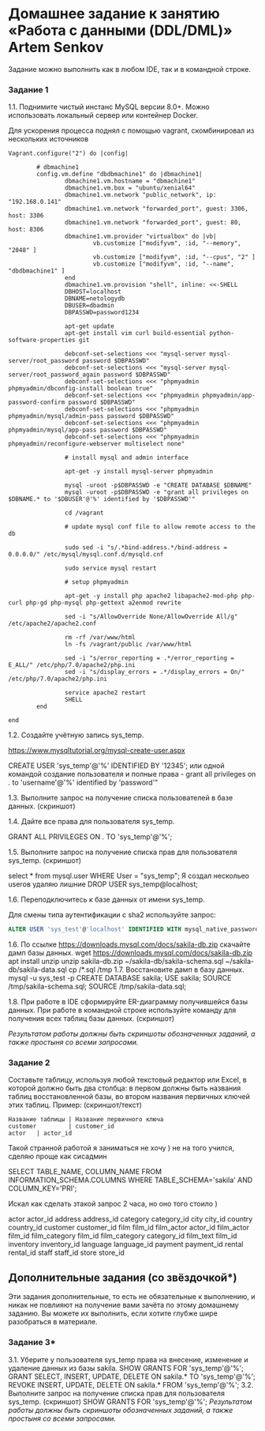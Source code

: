 # Домашнее задание к занятию «Работа с данными (DDL/DML)» Artem Senkov

Задание можно выполнить как в любом IDE, так и в командной строке.

### Задание 1
1.1. Поднимите чистый инстанс MySQL версии 8.0+. Можно использовать локальный сервер или контейнер Docker.

Для ускорения процесса поднял с помощью vagrant, скомбинировал из нескольких источников
```
Vagrant.configure("2") do |config|

        # dbmachine1
        config.vm.define "dbdbmachine1" do |dbmachine1|
                dbmachine1.vm.hostname = "dbmachine1"
                dbmachine1.vm.box = "ubuntu/xenial64"
                dbmachine1.vm.network "public_network", ip: "192.168.0.141"
				dbmachine1.vm.network "forwarded_port", guest: 3306, host: 3306
				dbmachine1.vm.network "forwarded_port", guest: 80, host: 8306
                dbmachine1.vm.provider "virtualbox" do |vb|
                        vb.customize ["modifyvm", :id, "--memory", "2048" ]
                        vb.customize ["modifyvm", :id, "--cpus", "2" ]
                        vb.customize ["modifyvm", :id, "--name", "dbdbmachine1" ]
                end
                dbmachine1.vm.provision "shell", inline: <<-SHELL
                DBHOST=localhost
                DBNAME=netologydb
                DBUSER=dbadmin
                DBPASSWD=password1234

                apt-get update
                apt-get install vim curl build-essential python-software-properties git

                debconf-set-selections <<< "mysql-server mysql-server/root_password password $DBPASSWD"
                debconf-set-selections <<< "mysql-server mysql-server/root_password_again password $DBPASSWD"
                debconf-set-selections <<< "phpmyadmin phpmyadmin/dbconfig-install boolean true"
                debconf-set-selections <<< "phpmyadmin phpmyadmin/app-password-confirm password $DBPASSWD"
                debconf-set-selections <<< "phpmyadmin phpmyadmin/mysql/admin-pass password $DBPASSWD"
                debconf-set-selections <<< "phpmyadmin phpmyadmin/mysql/app-pass password $DBPASSWD"
                debconf-set-selections <<< "phpmyadmin phpmyadmin/reconfigure-webserver multiselect none"

                # install mysql and admin interface

                apt-get -y install mysql-server phpmyadmin

                mysql -uroot -p$DBPASSWD -e "CREATE DATABASE $DBNAME"
                mysql -uroot -p$DBPASSWD -e "grant all privileges on $DBNAME.* to '$DBUSER'@'%' identified by '$DBPASSWD'"

                cd /vagrant

                # update mysql conf file to allow remote access to the db

                sudo sed -i "s/.*bind-address.*/bind-address = 0.0.0.0/" /etc/mysql/mysql.conf.d/mysqld.cnf

                sudo service mysql restart

                # setup phpmyadmin

                apt-get -y install php apache2 libapache2-mod-php php-curl php-gd php-mysql php-gettext a2enmod rewrite

                sed -i "s/AllowOverride None/AllowOverride All/g" /etc/apache2/apache2.conf

                rm -rf /var/www/html
                ln -fs /vagrant/public /var/www/html

                sed -i "s/error_reporting = .*/error_reporting = E_ALL/" /etc/php/7.0/apache2/php.ini
                sed -i "s/display_errors = .*/display_errors = On/" /etc/php/7.0/apache2/php.ini

                service apache2 restart 
                SHELL
        end

end
```

1.2. Создайте учётную запись sys_temp. 

https://www.mysqltutorial.org/mysql-create-user.aspx

CREATE USER 'sys_temp'@'%' IDENTIFIED BY '12345';
или одной командой создание пользователя и полные права - 
grant all privileges on *.* to 'username'@'%' identified by 'password'"

1.3. Выполните запрос на получение списка пользователей в базе данных. (скриншот)



1.4. Дайте все права для пользователя sys_temp. 

GRANT ALL PRIVILEGES ON *.* TO 'sys_temp'@'%';

1.5. Выполните запрос на получение списка прав для пользователя sys_temp. (скриншот)

select * from mysql.user WHERE  User = "sys_temp";
Я создал нескольео userов
удаляю лишние
DROP USER sys_temp@localhost;


1.6. Переподключитесь к базе данных от имени sys_temp.

Для смены типа аутентификации с sha2 используйте запрос: 
```sql
ALTER USER 'sys_test'@'localhost' IDENTIFIED WITH mysql_native_password BY 'password';
```
1.6. По ссылке https://downloads.mysql.com/docs/sakila-db.zip скачайте дамп базы данных.
wget https://downloads.mysql.com/docs/sakila-db.zip
apt install unzip
unzip sakila-db.zip
~/sakila-db/sakila-schema.sql
~/sakila-db/sakila-data.sql
cp /*.sql /tmp
1.7. Восстановите дамп в базу данных.
mysql -u sys_test -p
CREATE DATABASE sakila;
USE sakila;
SOURCE /tmp/sakila-schema.sql;
SOURCE /tmp/sakila-data.sql;


1.8. При работе в IDE сформируйте ER-диаграмму получившейся базы данных. При работе в командной строке используйте команду для получения всех таблиц базы данных. (скриншот)

*Результатом работы должны быть скриншоты обозначенных заданий, а также простыня со всеми запросами.*


### Задание 2
Составьте таблицу, используя любой текстовый редактор или Excel, в которой должно быть два столбца: в первом должны быть названия таблиц восстановленной базы, во втором названия первичных ключей этих таблиц. Пример: (скриншот/текст)
```
Название таблицы | Название первичного ключа
customer         | customer_id
actor	| actor_id

```
Такой странной работой я заниматься не хочу ) не на того учился, сделяю проще как сисадмин

SELECT TABLE_NAME, COLUMN_NAME 
FROM INFORMATION_SCHEMA.COLUMNS
WHERE TABLE_SCHEMA='sakila'
	AND COLUMN_KEY='PRI';

 Искал как сделать зтакой запрос 2 часа, но оно того стоило )

actor	actor_id
address	address_id
category	category_id
city	city_id
country	country_id
customer	customer_id
film	film_id
film_actor	actor_id
film_actor	film_id
film_category	film_id
film_category	category_id
film_text	film_id
inventory	inventory_id
language	language_id
payment	payment_id
rental	rental_id
staff	staff_id
store	store_id



## Дополнительные задания (со звёздочкой*)
Эти задания дополнительные, то есть не обязательные к выполнению, и никак не повлияют на получение вами зачёта по этому домашнему заданию. Вы можете их выполнить, если хотите глубже шире разобраться в материале.

### Задание 3*
3.1. Уберите у пользователя sys_temp права на внесение, изменение и удаление данных из базы sakila.
SHOW GRANTS FOR 'sys_temp'@'%';
GRANT SELECT, INSERT, UPDATE, DELETE ON sakila.* TO 'sys_temp'@'%';
REVOKE INSERT, UPDATE, DELETE ON sakila.* FROM 'sys_temp'@'%';
3.2. Выполните запрос на получение списка прав для пользователя sys_temp. (скриншот)
SHOW GRANTS FOR 'sys_temp'@'%';
*Результатом работы должны быть скриншоты обозначенных заданий, а также простыня со всеми запросами.*
